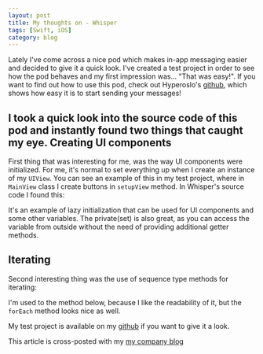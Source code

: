 ```yaml
---
layout: post
title: My thoughts on - Whisper
tags: [Swift, iOS]
category: blog
---
```


Lately I've come across a nice pod which makes in-app messaging easier and decided to give it a quick look. I've created a test project in order to see how the pod behaves and my first impression was... "That was easy!". If you want to find out how to use this pod, check out Hyperoslo's [github](https://github.com/hyperoslo/Whisper), which shows how easy it is to start sending your messages!

I took a quick look into the source code of this pod and instantly found two things that caught my eye.
Creating UI components
---
First thing that was interesting for me, was the way UI components were initialized. For me, it's normal to set everything up when I create an instance of my `UIView`. You can see an example of this in my test project, where in `MainView` class I create buttons in `setupView` method. In Whisper's source code I found this:
<script src="https://gist.github.com/Eluss/0508b7d106b94f2a7946.js"></script>
It's an example of lazy initialization that can be used for UI components and some other variables. The private(set) is also great, as you can access the variable from outside without the need of providing additional getter methods.

Iterating
---
Second interesting thing was the use of sequence type methods for iterating:
<script src="https://gist.github.com/Eluss/d05268f238222b36b014.js"></script>

I'm used to the method below, because I like the readability of it, but the `forEach` method looks nice as well. 
<script src="https://gist.github.com/Eluss/5049b488041e6196a668.js"></script>

My test project is  available on my [github](https://github.com/Eluss/WhisperPodTest.git) if you want to give it a look.

This article is cross-posted with my [my company blog](http://blog.brightinventions.pl/)
